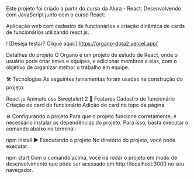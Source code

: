 Este projeto foi criado a partir do curso da Alura - React: Desenvolvendo com JavaScript junto com o curso React:

Aplicação web com cadastro de funcionários e criação dinâmica de cards de funcionários utilizando react js.

! [Deseja testar? Clique aqui:] https://organo-dota2.vercel.app/

Detalhes do projeto
O Organo é um projeto de estudo de React, onde o usuário pode criar times e equipes, e adicionar membros a elas, com o objetivo de organizar melhor o trabalho em equipe.

🛠 Tecnologias
As seguintes ferramentas foram usadas na construção do projeto:

React js
Animate css
Sweetalert 2
🏁 Features
 Cadastro de funcionário
 Criação de card do funcionário
 Adição do card no topo da página

⚙️ Configurando o projeto
Para que o projeto funcione corretamente, é necessário instalar as dependências do projeto. Para isso, basta executar o comando abaixo no terminal:

npm install
▶️ Executando o projeto
No diretório do projeto, você pode executar:

npm start
Com o comando acima, você irá rodar o projeto em modo de desenvolvimento que pode ser acessado em http://localhost:3000 no seu navegador.

